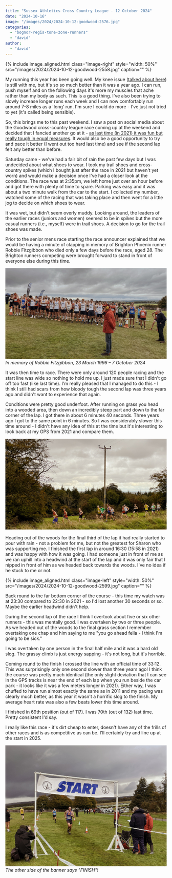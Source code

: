 ```yaml
---
title: "Sussex Athletics Cross Country League - 12 October 2024"
date: "2024-10-16"
image: "/images/2024/2024-10-12-goodwood-2576.jpg"
categories:
  - "bognor-regis-tone-zone-runners"
  - "david"
author:
  - "david"
---
```


{% include image_aligned.html
  class="image-right"
  style="width: 50%"
  src="/images/2024/2024-10-12-goodwood-2558.jpg"
  caption=""
%}

My running this year has been going well.  My knee issue ([talked about here](/2024/01/2023-roundup/)) is still with me, but it's so so much better than it was a year ago. I can run, push myself and on the following days it's more my muscles that ache rather than my body as such.  This is a good thing.  I've also been trying to slowly increase longer runs each week and I can now comfortably run around 7-8 miles as a 'long' run.  I'm sure I could do more - I've just not tried to yet (it's called being sensible).

So, this brings me to this past weekend.  I saw a post on social media about the Goodwood cross-country league race coming up at the weekend and decided that I fancied another go at it - [as last time (in 2021) it was fun but really tough in equal measures](/2021/10/sussex-athletics-cross-country-league-16-october-2021/).  It would also be a good opportunity to try and pace it better (I went out too hard last time) and see if the second lap felt any better than before.

Saturday came - we've had a fair bit of rain the past few days but I was undecided about what shoes to wear.  I took my trail shoes and cross-country spikes (which I bought just after the race in 2021 but haven't yet worn) and would make a decision once I've had a closer look at the conditions.  The race was at 2:35pm, we left home just over an hour before and got there with plenty of time to spare.  Parking was easy and it was about a two minute walk from the car to the start.  I collected my number, watched some of the racing that was taking place and then went for a little jog to decide on which shoes to wear.

It was wet, but didn't seem overly muddy.  Looking around, the leaders of the earlier races (juniors and women) seemed to be in spikes but the more casual runners (i.e., myself) were in trail shoes.  A decision to go for the trail shoes was made.

Prior to the senior mens race starting the race announcer explained that we would be having a minute of clapping in memory of Brighton Phoenix runner Robbie Fitzgibbon who died only a few days before the race, aged 28.  The Brighton runners competing were brought forward to stand in front of everyone else during this time.

![](/images/2024/2024-10-12-goodwood-2567.jpg)
*In memory of Robbie Fitzgibbon, 23 March 1996 – 7 October 2024*

It was then time to race.  There were only around 120 people racing and the start line was wide so nothing to hold me up.  I just made sure that I didn't go off too fast (like last time).  I'm really pleased that I managed to do this - I think I still had scars from how bloody tough the second lap was three years ago and didn't want to experience that again.

Conditions were pretty good underfoot.  After running on grass you head into a wooded area, then down an incredibly steep part and down to the far corner of the lap.  I got there in about 6 minutes 40 seconds.  Three years ago I got to the same point in 6 minutes.  So I was considerably slower this time around - I didn't have any idea of this at the time but it's interesting to look back at my GPS from 2021 and compare them.

![](/images/2024/2024-10-12-goodwood-2576.jpg)

Heading out of the woods for the final third of the lap it had really started to pour with rain - not a problem for me, but not the greatest for Sharon who was supporting me.  I finished the first lap in around 16:30 (15:58 in 2021) and was happy with how it was going.  I had someone just in front of me as we ran uphill into a headwind at the start of the lap and it was only fair that I nipped in front of him as we headed back towards the woods.  I've no idea if he stuck to me or not.

{% include image_aligned.html
  class="image-left"
  style="width: 50%"
  src="/images/2024/2024-10-12-goodwood-2599.jpg"
  caption=""
%}

Back round to the far bottom corner of the course - this time my watch was at 23:30 compared to 22:30 in 2021 - so I'd lost another 30 seconds or so.  Maybe the earlier headwind didn't help.

During the second lap of the race I think I overtook about five or six other runners - this was mentally good.  I was overtaken by two or three people.  As we headed out of the woods to the final grass section I remember overtaking one chap and him saying to me "you go ahead fella - I think I'm going to be sick."

I was overtaken by one person in the final half mile and it was a hard old slog.  The grassy climb is just energy sapping - it's not long, but it's horrible.

Coming round to the finish I crossed the line with an official time of 33:12.  This was surprisingly only one second slower than three years ago!  I think the course was pretty much identical (the only slight deviation that I can see in the GPS tracks is near the end of each lap when you run beside the car park - it looks like it was a few meters longer in 2021).  Either way, I was chuffed to have run almost exactly the same as in 2011 and my pacing was clearly much better, as this year it wasn't a horrific slog to the finish.  My average heart rate was also a few beats lower this time around.

I finished in 69th position (out of 117).  I was 70th (out of 132) last time.  Pretty consistent I'd say.

I really like this race - it's dirt cheap to enter, doesn't have any of the frills of other races and is as competitive as can be.  I'll certainly try and line up at the start in 2025.

![](/images/2024/2024-10-12-goodwood-2608.jpg)
*The other side of the banner says "FINISH"!*